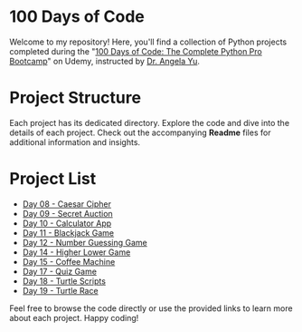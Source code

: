 # 100 Days of Code

Welcome to my repository! Here, you'll find a collection of Python projects completed during the "[100 Days of Code: The Complete Python Pro Bootcamp](https://www.udemy.com/course/100-days-of-code/)" on Udemy, instructed by [Dr. Angela Yu](https://www.udemy.com/course/100-days-of-code/#instructor-1).


# Project Structure

Each project has its dedicated directory. Explore the code and dive into the details of each project. Check out the accompanying **Readme** files for additional information and insights.

# Project List

- [Day 08 - Caesar Cipher](day_8_caesar_cipher)
- [Day 09 - Secret Auction](day_9_secret_auction)
- [Day 10 - Calculator App](day_10_calculator_app)
- [Day 11 - Blackjack Game](day_11_blackjack_game)
- [Day 12 - Number Guessing Game](day_12_number_guessing_game)
- [Day 14 - Higher Lower Game](day_14_higher_lower_game)
- [Day 15 - Coffee Machine](day_15_coffee_machine)
- [Day 17 - Quiz Game](day_17_quiz_game)
- [Day 18 - Turtle Scripts](day_18_turtle_scripts)
- [Day 19 - Turtle Race](day_19_turtle_race)

Feel free to browse the code directly or use the provided links to learn more about each project. Happy coding!




